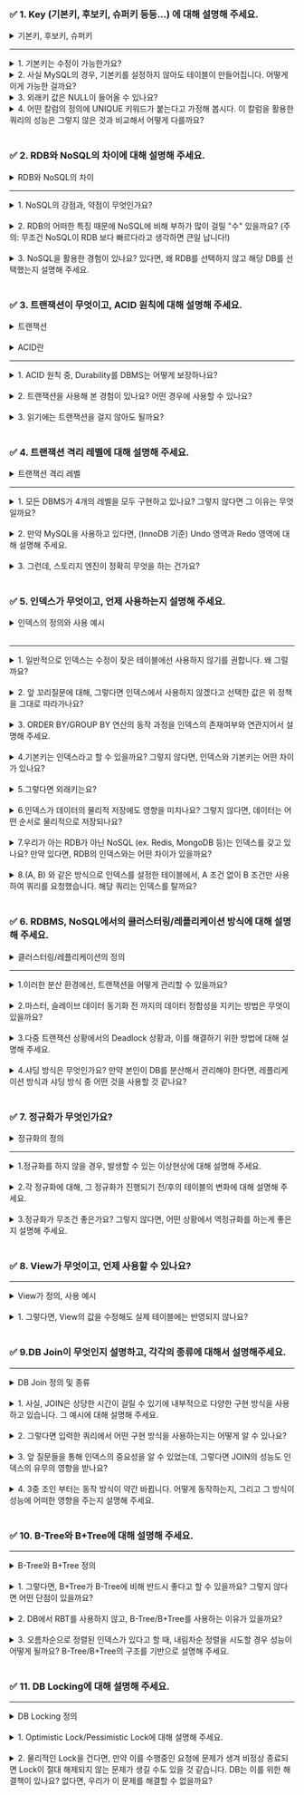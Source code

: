 ### ✅ 1. Key (기본키, 후보키, 슈퍼키 등등...) 에 대해 설명해 주세요.

<details> <summary>기본키, 후보키, 슈퍼키</summary>
기본키(Primary Key): 테이블에서 각 행의 고유함을 보장하는 데 사용되는 열입니다.NULL 값을 가질 수 없으며, 중복 값을 허용하지 않습니다.
<br/>
후보키(Candidate Key): 기본키가 될 수 있는 키로, 레코드를 고유하게 식별할 수 있는 속성 또는 속성 집합입니다.
<br/>
슈퍼키(Super Key): 레코드를 고유하게 식별할 수 있는 속성의 집합을 의미합니다. 후보키와 달리 슈퍼키는 최소성을 만족시키지 않아도 됩니다.
<br/>
</details>

---

<details> 
<summary>1. 기본키는 수정이 가능한가요?</summary>
기본키는 기본적으로 수정이 허용되지 않습니다. 기본키를 변경하면 테이블 간의 관계가 깨질 수 있습니다.
</details>

<details>
<summary>2. 사실 MySQL의 경우, 기본키를 설정하지 않아도 테이블이 만들어집니다. 어떻게 이게 가능한 걸까요?</summary>
    MySQL에서는 기본키를 설정하지 않으면 내부적으로 '인공키'라고 부르는 숨겨진 열을 생성하여 테이블의 각 행을 구별합니다.
    이렇게 하면 사용자가 명시적으로 기본키를 설정하지 않아도 테이블의 레코드를 유일하게 식별할 수 있습니다.
</details>

<details> 
<summary>3. 외래키 값은 NULL이 들어올 수 있나요?</summary>
외래키는 NULL 값을 가질 수 있습니다. 외래키가 NULL인 경우, 그 행은 참조 무결성 제약조건을 만족시킨다고 간주됩니다.
</details>

<details> 
<summary> 4. 어떤 칼럼의 정의에 UNIQUE 키워드가 붙는다고 가정해 봅시다. 이 칼럼을 활용한 쿼리의 성능은 그렇지 않은 것과 비교해서 어떻게 다를까요?</summary>
UNIQUE 키워드가 붙은 칼럼은 중복된 값을 가질 수 없으므로, DBMS는 해당 속성을 활용하여 쿼리의 성능을 향상시킬 수 있습니다.
특히, 해당 칼럼에 대한 SELECT, UPDATE, DELETE 쿼리는 인덱스를 활용하여 빠른 검색 속도를 제공합니다.
</details>
<br/>

### ✅ 2. RDB와 NoSQL의 차이에 대해 설명해 주세요.

<details> <summary>RDB와 NoSQL의 차이</summary>
RDB(Relational Database)는 관계형 데이터베이스로, 데이터를 테이블 형태로 저장하고 SQL을 사용하여 데이터를 관리합니다.
ACID 트랜잭션을 지원하며, 데이터의 무결성을 보장합니다.
<br/>
반면 NoSQL(Not only SQL)은 RDB의 제약을 극복하기 위해 등장한 데이터베이스로, Key-Value, Document, Column, Graph 등 다양한 데이터 모델을 지원합니다. 
대량의 데이터를 빠르게 처리하고 분산 처리를 지원하는 것이 특징입니다.
<br/>
</details>

---

<details> 
<summary>1. NoSQL의 강점과, 약점이 무엇인가요?</summary>
NoSQL의 강점: 대량의 데이터를 빠르게 처리하고, 분산 처리를 지원합니다.
스키마가 없거나 유연하기 때문에 데이터 구조 변경이 용이합니다.

<br/>
NoSQL의 약점: NoSQL 데이터베이스는 종종 RDBMS만큼 세부적인 보안 기능을 제공하지 않습니다. 예를 들어, 열 레벨의 보안이나 롤 기반 접근 제어 등을 제공하지 않을 수 있습니다.
<br/>
NoSQL 데이터베이스는 SQL만큼 강력한 쿼리 언어를 제공하지 않을 수 있어, 복잡한 쿼리를 만드는 데 사용 제한이 있을 수 있습니다.
그리고 ACID 트랜잭션을 완벽하게 지원하지 않을 수 있습니다.
<br/>
</details>

<br/>

<details>
<summary>2. RDB의 어떠한 특징 때문에 NoSQL에 비해 부하가 많이 걸릴 "수" 있을까요? (주의: 무조건 NoSQL이 RDB 보다 빠르다라고 생각하면 큰일 납니다!)</summary>
RDB는 테이블 간의 관계를 유지하면서 ACID 트랜잭션을 보장하기 위해 많은 연산을 수행해야 합니다. 이 때문에 대량의 데이터를 처리하거나 복잡한 쿼리를 실행할 경우 부하가 많이 발생할 수 있습니다.
</details>
<br/>

<details>
<summary>3. NoSQL을 활용한 경험이 있나요? 있다면, 왜 RDB를 선택하지 않고 해당 DB를 선택했는지 설명해 주세요.</summary>
저의 경우, Server-Sent Events(SSE)를 이용한 실시간 알람 서비스를 구현할 때 Redis를 사용한 경험이 있습니다. 이 때문에 RDB 대신 NoSQL 데이터베이스인 Redis를 선택했습니다.

Redis는 메모리 기반의 데이터 저장소로, 빠른 응답 시간과 고성능을 제공하며, 간단한 데이터 구조를 지원합니다. 이러한 특성 때문에 Redis는 실시간 애플리케이션에 특히 유용합니다.

이 프로젝트에서는 여러 서버 간의 메시지 전달을 위해 Redis의 Pub/Sub 기능을 활용했습니다. 이를 통해 서버 간에 메시지를 빠르게 공유하고, 동시에 여러 서버에서 동일한 알람을 받을 수 있었습니다.

RDB를 사용하지 않은 주요 이유는 두 가지입니다.
<br/>
첫째, 실시간 알람 서비스는 빠른 응답 시간이 필요하며, 이는 Redis가 제공하는 높은 성능을 필요로 합니다.
<br/>
둘째, 메시지 큐와 같은 간단한 데이터 구조는 Redis가 잘 지원하므로, 이러한 요구 사항을 충족시키기 위해 Redis를 선택했습니다.
</details>

<br/>

### ✅ 3. 트랜잭션이 무엇이고, ACID 원칙에 대해 설명해 주세요.

<details> 
<summary>트랜잭션</summary>
트랜잭션은 데이터베이스의 상태를 변화시키는 하나의 논리적인 작업 단위를 의미합니다. 그리고 트랜잭션은 ACID 원칙을 따릅니다.
</details>

<br/>

<details> 
<summary>ACID란</summary>
Atomicity(원자성): 트랜잭션은 데이터베이스에 모두 반영되거나, 전혀 반영되지 않아야 함을 의미합니다.
<br/>
Consistency(일관성): 트랜잭션이 성공적으로 완료되면, 데이터베이스는 일관된 상태에 있어야 함을 의미합니다.
<br/>
Isolation(고립성): 각 트랜잭션은 서로 독립적으로 실행되어야 함을 의미합니다.
<br/>
Durability(영속성): 트랜잭션이 성공적으로 완료된 후에는, 그 결과는 영구적으로 반영되어야 함을 의미합니다.
</details>

---

<details> 
<summary> 1. ACID 원칙 중, Durability를 DBMS는 어떻게 보장하나요?</summary>
DBMS는 Durability를 보장하기 위해 트랜잭션이 성공적으로 완료된 후에 변경 사항을 디스크와 같은 영구 저장소에 쓰는 방식을 사용합니다.
<br/>
이 과정에서 로그 기반 복구나 체크포인트 등의 기법이 사용됩니다. 
<br/>
예를 들어, 트랜잭션이 성공적으로 완료된 후에는 해당 트랜잭션에 대한 로그를 디스크에 쓰게 되며, 시스템 장애가 발생한 경우 이 로그를 사용하여 데이터를 복구합니다.
</details>

<br/>

<details> 
<summary>2. 트랜잭션을 사용해 본 경험이 있나요? 어떤 경우에 사용할 수 있나요?</summary>
서비스 레이어에서 트랜잭션을 활용한 경험이 있습니다. 
<br/>
서비스 레이어는 여러 데이터베이스 연산을 조합하여 하나의 비즈니스 로직을 구현하는 곳이기 때문에, 트랜잭션을 사용하여 여러 연산이 모두 성공하거나 모두 실패하도록 보장해야 하는 경우가 있습니다.
<br/>
예를 들어, 저는 "상품 주문"이라는 비즈니스 로직을 구현할 때 "주문 정보 저장", "재고 감소" 등의 연산을 하나의 트랜잭션으로 묶어 처리한 경험이 있습니다.
<br/>
이런 방식으로 트랜잭션을 사용하면, 모든 연산이 성공적으로 완료되지 않으면 롤백을 통해 이전 상태로 돌아가게 되므로, 데이터의 일관성을 유지하면서 안전하게 비즈니스 로직을 처리할 수 있습니다.
</details>

<br/>

<details> 
<summary>3. 읽기에는 트랜잭션을 걸지 않아도 될까요?</summary>
읽기 작업에 트랜잭션을 사용할지 여부는 상황에 따라 다릅니다. 
만약 데이터의 일관성을 보장받아야 하는 경우(즉, 읽는 동안 다른 트랜잭션에 의해 데이터가 변경되는 것을 방지해야 하는 경우)에는 읽기 작업에도 트랜잭션을 사용해야 합니다.
</details>
<br/>

### ✅ 4. 트랜잭션 격리 레벨에 대해 설명해 주세요.

<details>
<summary>트랜잭션 격리 레벨</summary>
트랜잭션 격리 레벨은 동시에 여러 트랜잭션이 실행될 때 트랜잭션들이 서로 얼마나 영향을 미치는지를 결정하는 것입니다.
<br/>
SQL 표준에서는 다음과 같이 4개의 격리 레벨이 정의되어 있습니다
<br/>
1. READ UNCOMMITTED 
<br/>
2. READ COMMITTED 
<br/>
3. REPEATABLE READ 
<br/>
4. SERIALIZABLE
</details>

---

<details> <summary>1. 모든 DBMS가 4개의 레벨을 모두 구현하고 있나요? 그렇지 않다면 그 이유는 무엇일까요?</summary>
모든 DBMS가 4개의 트랜잭션 격리 레벨을 모두 구현하고 있지는 않습니다.
<br/>
이는 각 DBMS의 내부 구현과 성능, 사용 사례 등에 따라 다릅니다.
<br/>
예를 들어, MySQL의 InnoDB 스토리지 엔진은 READ UNCOMMITTED, READ COMMITTED, REPEATABLE READ, SERIALIZABLE의 4개의 격리 레벨을 제공하지만, 기본 격리 레벨은 REPEATABLE READ입니다.
</details>

<br/>

<details> 
<summary>2. 만약 MySQL을 사용하고 있다면, (InnoDB 기준) Undo 영역과 Redo 영역에 대해 설명해 주세요.</summary>
MySQL의 InnoDB 스토리지 엔진은 트랜잭션 처리와 복구를 위해 Undo 영역과 Redo 영역을 사용합니다.
<br/>
Undo 영역: 이 영역은 트랜잭션이 롤백되어야 할 때 이전 상태로 되돌릴 수 있도록 데이터 변경 내역을 저장합니다. 또한, 다른 트랜잭션에서 변경된 데이터를 고립된 상태로 볼 수 있게 하는 데에도 사용됩니다.
<br/>
Redo 영역: 이 영역은 시스템 장애가 발생했을 때 데이터를 복구하는 데 사용됩니다. 트랜잭션이 커밋되었을 때, 변경 내역은 디스크에 바로 기록되지 않고 Redo 로그 버퍼에 먼저 기록되며, 이후에 디스크에 기록됩니다
<br/>
</details>

<br/>

<details> 
<summary>3. 그런데, 스토리지 엔진이 정확히 무엇을 하는 건가요?</summary>
스토리지 엔진은 DBMS에서 데이터의 저장, 검색, 관리 방식을 결정하는 핵심 컴포넌트입니다.
이는 테이블의 구조, 인덱싱, 트랜잭션 처리, 데이터 복구 등을 담당합니다.
따라서 사용하는 스토리지 엔진에 따라 DBMS의 성능, 복구 기능, 트랜잭션 처리 방식 등이 달라집니다.
</details>
<br/>

### ✅ 5. 인덱스가 무엇이고, 언제 사용하는지 설명해 주세요.

<details>
<summary>인덱스의 정의와 사용 예시</summary>
인덱스는 데이터베이스에서 데이터 검색 속도를 높이기 위한 자료구조이다.
인덱스는 마치 책의 색인과 같이 특정한 값을 가진 데이터의 위치 정보를 가지고 있습니다.
이를 통해 데이터 검색 시 전체 데이터를 검색하는 풀 스캔이 아닌, 인덱스를 통해 빠르게 데이터의 위치를 찾아 접근할 수 있습니다.
</details>
<br/>

---

<details> 
<summary>1. 일반적으로 인덱스는 수정이 잦은 테이블에선 사용하지 않기를 권합니다. 왜 그럴까요?</summary>
인덱스는 데이터베이스에서 데이터 검색 속도를 높이는 역할을 합니다. 
그러나 데이터가 변경될 때마다 인덱스 또한 함께 업데이트되어야 합니다.
따라서, 데이터의 수정이 빈번하게 일어나는 테이블에서는 인덱스를 사용하면 인덱스의 잦은 업데이트로 인한 오버헤드가 발생하여 성능 저하가 일어날 수 있습니다.
</details>
<br/>

<details> 
<summary>2. 앞 꼬리질문에 대해, 그렇다면 인덱스에서 사용하지 않겠다고 선택한 값은 위 정책을 그대로 따라가나요?</summary>
인덱스에서 사용하지 않겠다고 선택한 값은 위 정책을 따르기도 하지만, 데이터의 종류, 사용 빈도 등에 따라 다르게 적용될 수 있습니다. 
예를 들어, 검색 빈도가 낮거나, 데이터의 분포가 균일하지 않는 경우 인덱스의 효율이 떨어질 수 있으므로 해당 경우, 인덱스에서 제외될 수 있습니다.
</details> 
<br/>

<details> 
<summary>3. ORDER BY/GROUP BY 연산의 동작 과정을 인덱스의 존재여부와 연관지어서 설명해 주세요.</summary>
인덱스가 존재하면 ORDER BY나 GROUP BY 연산은 인덱스를 이용하여 훨씬 빠르게 동작할 수 있습니다.
인덱스는 이미 정렬된 상태로 데이터의 위치 정보를 가지고 있기 때문에 인덱스를 스캔하면서 바로 정렬 또는 그룹화를 수행할 수 있습니다.
반면 인덱스가 없으면 전체 데이터를 스캔하고 정렬 또는 그룹화를 수행해야 하므로 처리 시간이 더 많이 소요됩니다.
</details>
<br/>

<details>
<summary>4.기본키는 인덱스라고 할 수 있을까요? 그렇지 않다면, 인덱스와 기본키는 어떤 차이가 있나요?</summary>
기본키는 테이블의 각 행을 유일하게 식별하는 역할을 하며, 자동으로 인덱스가 생성됩니다.
따라서 기본키는 인덱스의 일종이라고 볼 수 있습니다. 
하지만 기본키는 테이블에서 단 하나만 존재할 수 있고, NULL 값을 허용하지 않는 등 인덱스와는 차이점이 있습니다. 
인덱스는 중복 값을 허용하며, 여러 개를 설정할 수 있습니다.
</details>
<br/>

<details>
<summary>5.그렇다면 외래키는요?</summary>
외래키 또한 인덱스로 사용될 수 있습니다. 외래키는 다른 테이블의 기본키를 참조하는 키로, 참조 무결성을 보장하는데 사용됩니다.
외래키에 인덱스를 사용하면 JOIN 연산 등에서 성능을 향상시키는 데 도움이 됩니다.
</details>
<br/>

<details>
<summary>6.인덱스가 데이터의 물리적 저장에도 영향을 미치나요? 그렇지 않다면, 데이터는 어떤 순서로 물리적으로 저장되나요?</summary>
인덱스는 데이터의 물리적인 저장 순서에 영향을 주지 않습니다. 인덱스는 데이터의 위치 정보를 가지고 있지만, 이는 데이터가 실제로 저장된 디스크의 위치를 나타내는 것이지, 데이터의 물리적인 저장 순서를 결정하는 것은 아닙니다. 
데이터의 물리적 저장 순서는 데이터베이스 관리 시스템(DBMS)의 파일 시스템에 따라 결정됩니다.
</details>
<br/>

<details>
<summary>7.우리가 아는 RDB가 아닌 NoSQL (ex. Redis, MongoDB 등)는 인덱스를 갖고 있나요? 만약 있다면, RDB의 인덱스와는 어떤 차이가 있을까요?</summary>
NoSQL 데이터베이스 또한 인덱스를 가질 수 있습니다. 하지만 RDB와는 달리 NoSQL의 인덱스는 스키마가 고정되지 않아, 동적으로 변경되는 데이터에 대해 유연하게 인덱스를 적용할 수 있습니다.
또한, NoSQL 데이터베이스는 대량의 데이터를 처리하는 데 특화되어 있기 때문에, 이에 맞는 다양한 인덱스 구조를 제공합니다.
</details>
<br/>

<details>
<summary>8.(A, B) 와 같은 방식으로 인덱스를 설정한 테이블에서, A 조건 없이 B 조건만 사용하여 쿼리를 요청했습니다. 해당 쿼리는 인덱스를 탈까요?</summary>
(A, B)와 같은 복합 인덱스에서 A 조건 없이 B 조건만 사용하여 쿼리를 요청하면, 해당 쿼리는 인덱스를 사용하지 않습니다. 복합 인덱스는 왼쪽부터 읽혀지기 때문에, A 조건이 없으면 B 조건에 대한 인덱스를 찾을 수 없습니다.
</details>
<br/>

### ✅ 6. RDBMS, NoSQL에서의 클러스터링/레플리케이션 방식에 대해 설명해 주세요.

<details>
<summary>클러스터링/레플리케이션의 정의</summary>
클러스터링: 클러스터링은 여러 서버(노드)가 하나의 데이터베이스를 공유하도록 구성하는 것을 의미합니다. 
이를 통해 데이터베이스의 성능을 향상시키고, 가용성을 높일 수 있습니다.
RDBMS에서는 클러스터링을 위해 종종 샤딩을 사용하여 데이터를 여러 서버에 분산합니다.
NoSQL에서는 일반적으로 분산 처리를 위해 클러스터링을 사용합니다.
<br/>
레플리케이션: 레플리케이션은 데이터를 여러 노드에 복제하는 것을 의미합니다. 
이를 통해 데이터의 가용성을 높이고, 시스템의 부하를 분산할 수 있습니다. RDBMS에서는 주로 마스터-슬레이브 레플리케이션을 사용합니다.
마스터 노드에서 발생하는 모든 변경사항이 슬레이브 노드에 복제됩니다. NoSQL에서는 종종 다중 마스터 레플리케이션을 사용합니다.
모든 노드가 동일한 권한을 가지며, 어느 노드에서든 변경사항을 적용할 수 있습니다.
</details>

---

<details>
<summary>1.이러한 분산 환경에선, 트랜잭션을 어떻게 관리할 수 있을까요?</summary>
분산 트랜잭션은 여러 노드에 걸쳐 수행되는 트랜잭션을 의미하며, 이를 위한 대표적인 프로토콜로는 2단계 커밋(2PC, Two-Phase Commit)과 3단계 커밋(3PC, Three-Phase Commit)이 있습니다.
<br/>
2PC는 모든 참여 노드에게 커밋 의사를 묻는 투표 단계와 실제 커밋을 수행하는 단계로 이루어집니다. 하지만 이 방식은 한 노드가 실패할 경우 전체 시스템이 블로킹되는 문제가 있습니다.
<br/>
3PC는 이 문제를 해결하기 위해 타임아웃과 같은 메커니즘을 도입해, 노드의 실패에도 블로킹 없이 트랜잭션을 진행할 수 있도록 합니다.
<br/>
그러나 이런 방식도 네트워크 지연, 노드 장애 등의 문제로 인해 완전한 일관성을 보장하기 어렵습니다. 따라서 분산 환경에서는 종종 '최종적 일관성'이라는 느슨한 일관성 모델을 사용하기도 합니다.
</details>
<br/>

<details>
<summary>2.마스터, 슬레이브 데이터 동기화 전 까지의 데이터 정합성을 지키는 방법은 무엇이 있을까요?</summary>
마스터-슬레이브 구조에서는 보통 비동기적인 방식으로 레플리케이션이 이루어집니다. 
이 경우 마스터와 슬레이브 사이의 데이터 불일치가 발생할 수 있습니다. 이러한 문제를 해결하기 위한 방법으로는 다음과 같은 방법이 있습니다.
<br/>
1.세미-동기 레플리케이션: 마스터는 트랜잭션을 커밋하기 전에 적어도 하나의 슬레이브에 데이터가 복제되었음을 확인합니다. 이 방식은 데이터 불일치 확률을 줄일 수 있지만, 마스터의 성능에 영향을 줄 수 있습니다.
<br/>
2.레드 로그(Write-Ahead Logging): 마스터는 모든 변경을 먼저 로그에 기록하고, 이 로그를 슬레이브에 전송합니다. 슬레이브는 로그를 순차적으로 재생하여 데이터를 동기화합니다.
<br/>
3.마스터에서 슬레이브로의 변경 전파 지연: 네트워크 지연이나 슬레이브의 처리 지연 등으로 인해 변경이 즉시 전파되지 않을 수 있습니다. 이 경우 주기적인 스냅샷, 로그 기반의 복구 등을 활용해 데이터 정합성을 유지할 수 있습니다.
</details>
<br/>

<details>
<summary>3.다중 트랜잭션 상황에서의 Deadlock 상황과, 이를 해결하기 위한 방법에 대해 설명해 주세요.</summary>
Deadlock은 두 개 이상의 트랜잭션이 각각 다른 트랜잭션이 소유한 자원을 기다리면서 무한 대기 상태에 빠지는 현상을 말합니다. 이를 해결하기 위한 방법으로는 다음과 같은 방법들이 있습니다
<br/>
1.자원 할당 그래프를 사용하여 사이클을 감지하고, 이를 통해 교착 상태를 예방하거나 회피합니다.
2.시스템이 교착 상태를 주기적으로 검사하고, 발견될 경우 트랜잭션 중 하나를 선택하여 중단(롤백)시키는 방법입니다.
3.트랜잭션에 우선순위를 부여하여, 낮은 우선순위의 트랜잭션을 중단시키는 방법입니다.
4.트랜잭션에 시간 제한을 설정하여, 제한 시간 내에 완료되지 않는 트랜잭션을 중단시키는 방법입니다.
</details>
<br/>

<details>
<summary>4.샤딩 방식은 무엇인가요? 만약 본인이 DB를 분산해서 관리해야 한다면, 레플리케이션 방식과 샤딩 방식 중 어떤 것을 사용할 것 같나요?</summary>
샤딩은 데이터베이스를 여러 파티션으로 나누는 방법입니다. 각 파티션은 독립적인 데이터베이스로 작동하며, 데이터의 일부를 저장하고 관리합니다. 
샤딩은 대량의 데이터를 다루고, 성능과 가용성을 향상시키는 데 효과적입니다.
<br/>
레플리케이션과 샤딩은 각각 다른 문제를 해결하기 위한 방법입니다.
레플리케이션은 데이터의 복사본을 여러 노드에 분산시킴으로써 데이터의 가용성을 높이고, 시스템의 부하를 분산시키는 데 사용됩니다. 
반면, 샤딩은 데이터를 여러 노드에 분할하여 저장함으로써, 대량의 데이터를 관리하고, 쿼리 성능을 향상시키는 데 사용됩니다.
<br/>
따라서 DB를 분산해서 관리한다면, 어떤 방식을 사용할지는 시스템의 요구 사항과 목표에 따라 달라집니다.
데이터의 가용성이 중요한 경우에는 레플리케이션을, 대량의 데이터를 빠르게 처리해야 하는 경우에는 샤딩을 고려할 수 있습니다.
</details>
<br/>

### ✅ 7. 정규화가 무엇인가요?

<details>
<summary> 정규화의 정의</summary>
데이터베이스의 정규화는 데이터의 중복을 최소화하고, 데이터베이스 구조를 효율적으로 만들기 위한 과정입니다. 이는 데이터의 무결성과 일관성을 향상시킵니다.
<br/>
정규화의 목적은 데이터베이스에서 중복된 데이터를 제거하고, 데이터의 구조를 향상시키는 것입니다. 
데이터의 중복을 제거함으로써 데이터의 갱신, 삽입, 삭제 시 발생할 수 있는 이상 현상을 방지할 수 있습니다.
</details>

---

<details>
<summary>1.정규화를 하지 않을 경우, 발생할 수 있는 이상현상에 대해 설명해 주세요.</summary>
정규화를 하지 않을 경우, 다음과 같은 이상 현상(Anomalies)이 발생할 수 있습니다.
<br/>
1. 삽입 이상 (Insertion Anomaly): 불필요한 데이터까지 입력해야 하는 문제입니다. 예를 들어, 학생과 과목에 대한 정보를 같이 저장하는 테이블에서 새 과목을 추가하려면, 학생 정보 없이는 과목 정보만을 추가할 수 없습니다.
<br/>
2. 갱신 이상 (Update Anomaly): 일부만 변경되어 데이터 불일치가 발생하는 문제입니다. 예를 들어, 동일한 학생 정보가 여러 행에 걸쳐 저장되어 있는데, 이 중 일부만 갱신되면 정보의 일관성이 깨집니다.
<br/>
3. 삭제 이상 (Deletion Anomaly): 의도하지 않은 정보 손실이 발생하는 문제입니다. 예를 들어, 학생이 수강하는 마지막 과목을 삭제하면, 해당 학생에 대한 정보까지 같이 삭제될 수 있습니다.
</details>
<br/>

<details>
<summary>2.각 정규화에 대해, 그 정규화가 진행되기 전/후의 테이블의 변화에 대해 설명해 주세요.</summary>
제1정규화: 각 컬럼의 값이 원자적(Atomic)해야 합니다. 즉, 하나의 컬럼에는 하나의 값만 있어야 하며, 여러 값을 가지려면 별도의 테이블로 분리해야 합니다.
<br/>
제2정규화: 제1정규화를 만족하며, 기본키가 아닌 모든 컬럼이 기본키에 완전 함수 종속해야 합니다. 즉, 기본키의 일부에 종속된 컬럼이 있으면 별도의 테이블로 분리해야 합니다.
<br/>
제3정규화: 제2정규화를 만족하며, 기본키가 아닌 모든 컬럼이 기본키에 대해 이행적 함수 종속이 없어야 합니다. 즉, 기본키가 아닌 컬럼 간에 종속성이 있으면 별도의 테이블로 분리해야 합니다.
<br/>
BCNF(Boyce-Codd Normal Form): 제3정규화를 만족하며, 모든 결정자가 후보키(Candidate Key) 부분 집합이어야 합니다. 즉, 후보키가 아닌 결정자가 있으면 별도의 테이블로 분리해야 합니다.
<br/>
</details>
<br/>

<details>
<summary>3.정규화가 무조건 좋은가요? 그렇지 않다면, 어떤 상황에서 역정규화를 하는게 좋은지 설명해 주세요.</summary>
정규화는 데이터의 중복을 제거하고, 데이터의 일관성을 유지하는데 효과적입니다.
하지만, 너무 많은 정규화로 인해 테이블이 과도하게 분리되면, JOIN 연산이 빈번하게 발생하여 성능이 저하될 수 있습니다.
또한, 데이터를 읽는 쿼리가 주로 발생하고, 데이터 갱신이 잦지 않은 경우에는 데이터의 중복이 일부 발생하더라도, 데이터의 조회 성능을 향상시키기 위해 역정규화를 고려할 수 있습니다.
<br/>
역정규화는 정규화된 테이블을 재조정하여 성능을 향상시키거나, 데이터 관리를 단순화하는 과정입니다. 
이는 테이블의 조인을 줄이거나, 계산된 값을 미리 저장하는 등의 방법으로 수행됩니다. 
역정규화는 신중하게 수행되어야 하며, 데이터의 일관성 유지 등에 대한 추가적인 관리가 필요합니다.
</details>
<br/>

### ✅ 8. View가 무엇이고, 언제 사용할 수 있나요?

---

<details>
<summary> View가 정의, 사용 예시</summary>
View는 데이터베이스에서 사용자가 특정한 데이터 선택 혹은 조작을 통해 가상 테이블로 만든 결과를 말합니다.
이는 실제 테이블에 저장되는 데이터가 아니라, 하나 이상의 테이블에서 데이터를 조회하기 위해 사용되는 SQL 문의 저장된 결과라고 할 수 있습니다. View를 사용하는 주된 이유는 복잡한 쿼리를 단순화시키고, 데이터 접근을 제어하여 보안을 강화하기 위함입니다. 
또한, 데이터베이스의 구조 변경 시 기존의 애플리케이션 코드를 변경하지 않고도 View를 통해 해당 변경사항을 관리할 수 있는 장점이 있습니다.
따라서, 사용자는 데이터베이스의 복잡성을 숨기고, 필요한 정보만을 제공받기 위해 View를 사용할 수 있습니다.
</details>
<br/>

<details>
<summary>1. 그렇다면, View의 값을 수정해도 실제 테이블에는 반영되지 않나요?</summary>
View에 대한 수정은 일부 제한적인 상황을 제외하고는 실제 테이블에 반영됩니다.
기본적으로, View는 기반이 되는 테이블의 데이터를 조회하기 위한 것이므로, View를 통해 데이터를 수정하면 그 변경사항이 실제 테이블에도 반영됩니다.
하지만, 모든 View가 수정 가능한 것은 아닙니다. 
예를 들어, 여러 테이블을 조인하여 만든 View나, 집계 함수(예: SUM, COUNT 등)를 사용한 View, DISTINCT 키워드를 사용한 View 등은 수정할 수 없습니다.
따라서, View를 통해 데이터를 수정하고자 할 때는 해당 View가 수정 가능한지, 수정 시 기반 테이블에 어떤 영향을 미칠지를 사전에 잘 확인해야 합니다.
</details>
<br/>

### ✅ 9.DB Join이 무엇인지 설명하고, 각각의 종류에 대해서 설명해주세요.

---

<details>
<summary> DB Join 정의 및 종류 </summary>
DB Join은 두 개 이상의 테이블을 연결하여 데이터를 검색하는 방법입니다.
이를 통해, 서로 관련 있는 데이터를 여러 테이블에서 조합하여 하나의 결과로 보여줍니다.
주요 Join 유형에는 다음과 같은 것들이 있습니다.

1. **INNER JOIN**: 두 테이블 모두에서 일치하는 데이터가 있는 경우에만 결과를 반환합니다.
2. **LEFT JOIN (LEFT OUTER JOIN)**: 왼쪽 테이블의 모든 레코드와 오른쪽 테이블에서 일치하는 레코드를 반환합니다. 오른쪽 테이블에 일치하는 것이 없으면 결과는 NULL이 됩니다.
3. **RIGHT JOIN (RIGHT OUTER JOIN)**: 오른쪽 테이블의 모든 레코드와 왼쪽 테이블에서 일치하는 레코드를 반환합니다. 왼쪽 테이블에 일치하는 것이 없으면 결과는 NULL이 됩니다.
4. **FULL JOIN (FULL OUTER JOIN)**: 왼쪽 테이블과 오른쪽 테이블 양쪽 모두에서 일치하는 레코드를 반환합니다. 한쪽에만 일치하는 레코드가 있는 경우, 다른 한쪽은 NULL로 표시됩니다.
5. **CROSS JOIN**: 두 테이블 간의 가능한 모든 조합을 반환합니다.
6. **SELF JOIN**: 같은 테이블을 조인하는 것을 말하며, 테이블을 두 번 복사하여 조인하는 것과 유사합니다.

</details>
<br/>

<details>
<summary>1. 사실, JOIN은 상당한 시간이 걸릴 수 있기에 내부적으로 다양한 구현 방식을 사용하고 있습니다. 그 예시에 대해 설명해 주세요.</summary>
JOIN 연산을 수행할 때, 데이터베이스 관리 시스템(DBMS)은 효율성을 위해 여러 가지 최적화 방법을 사용합니다.
예를 들어, 다음과 같은 방식을 사용할 수 있습니다.

1. **중첩 루프 조인 (Nested Loop Join)**: 한 테이블의 각 행에 대해 다른 테이블을 순회하며 조건에 맞는 행을 찾습니다. 작은 데이터 세트에서 효율적일 수 있습니다.
2. **해시 조인 (Hash Join)**: 하나의 테이블에서 조인 키를 기반으로 해시 테이블을 생성하고, 다른 테이블을 순회하며 해시 테이블을 조회하여 매칭되는 행을 찾습니다. 대규모 데이터 세트에서 효율적일 수
   있습니다.
3. **소트-머지 조인 (Sort-Merge Join)**: 두 테이블을 조인 키 기준으로 정렬한 다음, 정렬된 순서를 기반으로 행을 매칭합니다. 조인 키가 이미 정렬되어 있거나, 결과가 정렬된 형태로 필요한 경우
   유리합니다.

</details>
<br/>

<details>
<summary>2. 그렇다면 입력한 쿼리에서 어떤 구현 방식을 사용하는지는 어떻게 알 수 있나요?</summary>
입력한 쿼리에서 사용되는 구현 방식을 알아보는 가장 좋은 방법은 실행 계획을 확인하는 것입니다. 
대부분의 관계형 데이터베이스 관리 시스템(RDBMS)은 쿼리의 실행 계획을 보여주는 기능을 제공합니다. 
실행 계획은 데이터베이스가 쿼리를 어떻게 처리할지에 대한 상세 정보를 포함하며, 어떤 인덱스가 사용되는지, 조인이 어떻게 수행되는지, 각 단계에서의 예상 비용과 행 수 등 다양한 정보를 제공합니다.
</details>
<br/>

<details>
<summary>3. 앞 질문들을 통해 인덱스의 중요성을 알 수 있었는데, 그렇다면 JOIN의 성능도 인덱스의 유무의 영향을 받나요?</summary>
JOIN 연산의 성능은 인덱스의 유무에 크게 영향을 받습니다. 
인덱스는 데이터베이스에서 데이터 검색 속도를 향상시키기 위해 사용되는 데이터 구조 중 하나입니다. 
JOIN 연산을 수행할 때, 인덱스가 있으면 데이터베이스는 인덱스를 사용하여 필요한 데이터를 더 빠르게 찾을 수 있습니다. 
특히, JOIN 조건에 사용되는 컬럼에 인덱스가 있을 경우, 데이터베이스는 해당 컬럼을 통해 레코드를 효율적으로 매칭시킬 수 있어 JOIN의 성능이 크게 향상됩니다. 
반면, 인덱스가 없다면, 데이터베이스는 두 테이블의 모든 레코드를 스캔하며 조건에 맞는 레코드를 찾아야 하므로, 처리 시간이 상당히 길어질 수 있습니다. 
따라서, JOIN 연산을 자주 사용하는 컬럼에는 인덱스를 적절히 생성하여 성능을 최적화할 필요가 있습니다.
</details>
<br/>

<details>
<summary>4. 3중 조인 부터는 동작 방식이 약간 바뀝니다. 어떻게 동작하는지, 그리고 그 방식이 성능에 어떠한 영향을 주는지 설명해 주세요.</summary>
3중 조인(또는 그 이상의 다중 조인)의 경우, 데이터베이스는 조인을 수행하는 순서와 방식에 따라 성능에 큰 차이를 보일 수 있습니다. 데이터베이스는 다중 조인을 처리할 때 여러 가지 가능한 조인 순서와 방법을 고려하여, 실행 계획을 세웁니다. 이 과정에서 최적화기(Optimizer)는 다양한 실행 계획 중 예상되는 비용이 가장 낮은 계획을 선택합니다.

3중 조인에서는 두 테이블을 먼저 조인한 후, 결과 테이블을 세 번째 테이블과 조인하는 방식으로 진행될 수 있습니다. 이러한 방식은 중간 결과의 크기와 조인의 순서에 따라 성능에 큰 영향을 미칠 수 있습니다.
예를 들어, 처음 두 테이블의 조인 결과가 매우 크다면, 이 결과를 세 번째 테이블과 조인하는 과정에서 많은 시간과 자원이 소모될 수 있습니다. 반대로, 가장 작은 결과를 먼저 생성할 수 있는 조인 순서를
선택한다면,
전체 조인 과정의 성능을 향상시킬 수 있습니다.

따라서, 다중 조인의 성능을 최적화하기 위해서는 조인 순서, 인덱스의 존재 유무, 조인 조건, 중간 결과의 크기 등 여러 요소를 고려해야 합니다. 데이터베이스의 최적화기는 이러한 요소들을 분석하여 최적의 조인 순서를
결정하지만, 때로는 개발자가 직접 쿼리를 조정하거나
</details>
<br/>

### ✅ 10. B-Tree와 B+Tree에 대해 설명해 주세요.

---

<details>
<summary> B-Tree와 B+Tree 정의</summary>
B-Tree와 B+Tree는 대규모 데이터베이스 및 파일 시스템에서 널리 사용되는 인덱스 구조입니다. 

B-Tree는 균형잡힌 트리 구조로, 모든 리프 노드가 같은 레벨에 있어 데이터 검색, 삽입, 삭제 작업을 효율적으로 수행할 수 있습니다.
B-Tree의 각 노드는 특정 범위의 키를 가지고 있으며, 리프 노드에 데이터를 저장합니다.

반면, B+Tree는 B-Tree의 변형으로, 모든 데이터는 리프 노드에만 저장되고,
내부 노드는 키와 포인터만을 저장합니다. 이 구조는 리프 노드들이 링크드 리스트로 연결되어 있어 범위 검색에 더욱 효율적입니다.
B+Tree에서는 리프 노드를 제외한 노드들이 더 많은 키를 저장할 수 있기 때문에 트리의 높이를 더 낮출 수 있으며, 이는 검색 속도를 향상시킵니다.
</details>
<br/>

<details>
<summary>1. 그렇다면, B+Tree가 B-Tree에 비해 반드시 좋다고 할 수 있을까요? 그렇지 않다면 어떤 단점이 있을까요?</summary>
B+Tree가 B-Tree에 비해 몇 가지 장점을 가지고 있긴 하지만, 반드시 모든 상황에서 더 좋다고 말할 수는 없습니다.
B+Tree는 범위 검색과 순차 접근에 효율적인 반면, B-Tree는 특정 키를 대상으로 한 검색에서 더 빠를 수 있습니다. 
또한, B+Tree의 구조상 리프 노드에만 데이터를 저장하기 때문에, 단일 데이터를 조회할 때 추가적인 디스크 I/O가 발생할 수 있어, 경우에 따라 B-Tree가 더 성능이 좋을 수 있습니다. 
따라서, 요구 사항에 따라 적절한 트리 구조를 선택해야 합니다.
</details>
<br/>

<details>
<summary>2. DB에서 RBT를 사용하지 않고, B-Tree/B+Tree를 사용하는 이유가 있을까요?</summary>
레드-블랙 트리(RBT)는 메모리 내에서 매우 효율적인 검색, 삽입, 삭제 연산을 제공하는 균형 이진 탐색 트리입니다. 
그러나, 대규모 데이터베이스와 파일 시스템에서는 디스크 I/O 비용이 주요 성능 결정 요소입니다. 
B-Tree와 B+Tree는 디스크 기반의 저장 시스템을 고려하여 설계되었습니다. 
이들은 노드당 더 많은 키를 저장할 수 있어 트리의 높이를 줄이고, 결과적으로 디스크 접근 횟수를 감소시킵니다. 
RBT는 이러한 환경에서는 상대적으로 높은 디스크 I/O를 발생시킬 수 있어, 대규모 데이터를 다루는 데는 B-Tree나 B+Tree가 더 적합합니다.
</details>
<br/>

<details>
<summary>3. 오름차순으로 정렬된 인덱스가 있다고 할 때, 내림차순 정렬을 시도할 경우 성능이 어떻게 될까요? B-Tree/B+Tree의 구조를 기반으로 설명해 주세요.</summary>
오름차순으로 정렬된 인덱스를 내림차순으로 정렬할 경우, B-Tree나 B+Tree의 구조상 성능에 큰 차이가 발생하지 않습니다. 
B-Tree와 B+Tree 모두 키-값 쌍을 특정 순서(보통 오름차순)로 저장하며, 검색 알고리즘은 이 순서를 기반으로 합니다.

내림차순 정렬의 경우, B-Tree나 B+Tree는 노드 내에서 키의 순서를 반대로 탐색하거나,
B+Tree의 경우 리프 노드들이 연결된 링크드 리스트를 역방향으로 순회할 수 있습니다.
이런 구조 덕분에 오름차순 정렬 시와 동일한 시간 복잡도로 데이터를 검색할 수 있습니다.

또한, B+Tree의 경우 리프 노드들이 서로 연결되어 있기 때문에, 오름차순이든 내림차순이든 범위 검색이나 순차 접근이 매우 효율적입니다.
따라서, 정렬의 방향에 관계없이 B-Tree나 B+Tree는 효율적으로 작동하여, 성능상 큰 차이를 보이지 않습니다.
</details>
<br/>

### ✅ 11. DB Locking에 대해 설명해 주세요.

---

<details>
<summary> DB Locking 정의</summary>
DB Locking은 데이터베이스 관리 시스템(DBMS)에서 데이터의 일관성과 무결성을 유지하기 위해 동시성 제어를 수행하는 메커니즘입니다. 
여러 사용자나 프로세스가 동시에 같은 데이터에 접근할 때, 잘못된 데이터 읽기, 갱신 손실, 더티 리드와 같은 문제를 방지하기 위해 데이터에 대한 접근을 제한하거나 순서를 정하는 기능을 합니다. 
</details>
<br/>

<details>
<summary>1. Optimistic Lock/Pessimistic Lock에 대해 설명해 주세요.</summary>
Optimistic Lock과 Pessimistic Lock은 DB에서 동시성을 관리하는 두 가지 접근 방식입니다.

- **Pessimistic Lock**: 데이터가 다른 트랜잭션에 의해 변경되거나 수정될 것이라고 '비관적'으로 가정하고, 데이터에 접근하기 전에 락을 걸어 다른 트랜잭션들이 해당 데이터에 접근하지 못하게 하는
  방식입니다.
- 주로 충돌이 자주 발생할 것으로 예상되는 환경에서 사용됩니다.
- 데이터베이스에서는 SELECT FOR UPDATE 구문과 같이 데이터를 조회하면서 동시에 락을 거는 방식으로 구현됩니다.

- **Optimistic Lock**: 데이터 충돌이 드물게 발생할 것이라는 '낙관적'인 가정 하에 구현됩니다.
- 데이터를 읽을 때 락을 걸지 않고, 데이터를 업데이트할 때에만 해당 데이터가 원래 읽었던 시점 이후에 수정되었는지를 확인합니다.
- 수정되었다면 충돌이 감지되고, 트랜잭션은 실패합니다. 버전 번호나 타임스탬프를 사용하여 구현됩니다.

</details>
<br/>

<details>
<summary>2. 물리적인 Lock을 건다면, 만약 이를 수행중인 요청에 문제가 생겨 비정상 종료되면 Lock이 절대 해제되지 않는 문제가 생길 수도 있을 것 같습니다. DB는 이를 위한 해결책이 있나요? 없다면, 우리가 이 문제를 해결할 수 없을까요?</summary>
데이터베이스는 이러한 상황에 대비하여 트랜잭션 관리 기능을 제공합니다. 
트랜잭션은 일련의 데이터베이스 작업들을 논리적으로 묶어서, 모두 성공하거나 모두 실패하도록 보장합니다.
이를 통해 데이터의 일관성과 무결성을 유지합니다.

- **트랜잭션의 자동 롤백**: 요청이 비정상 종료되어 트랜잭션이 완료되지 않으면, 데이터베이스 시스템은 해당 트랜잭션에 의해 수행된 모든 변경 사항을 자동으로 롤백(취소)합니다.
- 이 과정에서 해당 트랜잭션에 의해 설정된 모든 락도 자동으로 해제됩니다.


- **타임아웃과 데드락 감지**: 대부분의 DBMS는 락 타임아웃과 데드락(두 개 이상의 트랜잭션이 서로를 기다리는 상태) 감지 메커니즘을 제공합니다.
- 락이 일반적으로 발생하는 상황은 여러 트랜잭션이 동시에 같은 데이터에 접근하려고 할 때입니다. 이를 효과적으로 관리하기 위해 DBMS는 락 타임아웃과 데드락 감지 기능을 제공합니다. 이러한 기능은 데이터베이스의
  안전한 동시성 제어와 무결성을 유지하는 데 중요한 역할을 합니다.
- 락 타임아웃 설정을 통해, 데이터베이스 관리자는 특정 락이 얼마나 오랫동안 유지될 수 있는지를 제한할 수 있습니다. 이는 무한히 락이 유지되어 시스템이 멈추는 상황을 방지합니다. 만약 설정된 타임아웃 시간을
  초과하면, 해당 락은 자동으로 해제되어 다른 트랜잭션이 진행될 수 있도록 합니다.
- 데드락 감지 기능은 두 개 이상의 트랜잭션이 서로의 완료를 무한히 기다리는 상황, 즉 데드락을 자동으로 감지합니다. 데드락이 감지되면, DBMS는 자동으로 하나 이상의 트랜잭션을 중단시키거나 롤백하여 데드락
  상태를 해결합니다. 이 과정에서 선택된 트랜잭션은 나중에 다시 시도될 수 있습니다.

</details>
<br/>
